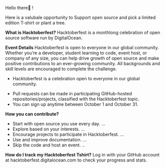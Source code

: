 Hello there👋 !

Here is a valubale opportunity to Support open source and pick a limited edition T-shirt or plant a tree.

**What is Hacktoberfest?**
Hacktoberfest is a monthlong celebration of open source software run by DigitalOcean.

**Event Details**
Hacktoberfest is open to everyone in our global community. Whether you’re a developer, student learning to code, event host, or company of any size, you can help drive growth of open source and make positive contributions to an ever-growing community. All backgrounds and skill levels are encouraged to complete the challenge.

+ Hacktoberfest is a celebration open to everyone in our global community.
- Pull requests can be made in participating GitHub-hosted repositories/projects, classified with the Hacktoberfest topic.
- You can sign up anytime between October 1 and October 31.

**How you can contribute?**
- Start with open source you use every day. ...
- Explore based on your interests. ...
- Encourage projects to participate in Hacktoberfest. ...
- Use and improve documentation. ...
- Skip the code and host an event. ..

**How do I track my Hacktoberfest Tshirt?**
 Log in with your GitHub account at hacktoberfest.digitalocean.com to check your progress and stats.